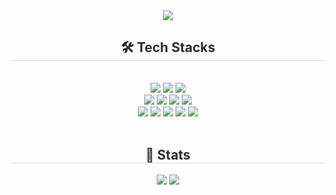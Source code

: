 <div align= "center">
    <img src="https://capsule-render.vercel.app/api?type=waving&color=gradient&height=180&text=Jueon&animation=&fontColor=4b4949&fontSize=70" />
    </div>
<!--     <div align= "center"> 
    <h2 style="border-bottom: 1px solid #d8dee4; color: #282d33;"> About Me </h2>  
    <div style="font-weight: 700; font-size: 15px; text-align: center; color: #282d33;"> Backend 개발자 </div> 
    </div> -->
    <div align= "center">
    <h2 style="border-bottom: 1px solid #d8dee4; color: #282d33;"> 🛠️ Tech Stacks </h2> <br> 
    <div style="margin: 0 auto; text-align: center;" align= "center"> 
        <img src="https://img.shields.io/badge/Java-007396?style=for-the-badge&logo=Java&logoColor=white">
        <img src="https://img.shields.io/badge/springboot-6DB33F?style=for-the-badge&logo=springboot&logoColor=white">
          <img src="https://img.shields.io/badge/Django-092E20?style=for-the-badge&logo=Django&logoColor=white"> <br>
          <img src="https://img.shields.io/badge/MySQL-4479A1?style=for-the-badge&logo=MySQL&logoColor=white">
        <img src="https://img.shields.io/badge/PostgreSQL-4169E1?style=for-the-badge&logo=postgresql&logoColor=white">
          <img src="https://img.shields.io/badge/Redis-DC382D?style=for-the-badge&logo=Redis&logoColor=white"> 
          <img src="https://img.shields.io/badge/MongoDB-47A248?style=for-the-badge&logo=MongoDB&logoColor=white"> <br>
          <img src="https://img.shields.io/badge/docker-%230db7ed.svg?style=for-the-badge&logo=docker&logoColor=white">
        <img src="https://img.shields.io/badge/Amazon%20EC2-FF9900?style=for-the-badge&logo=Amazon%20EC2&logoColor=white">
        <img src="https://img.shields.io/badge/Amazon%20S3-569A31?style=for-the-badge&logo=Amazon%20S3&logoColor=white">
        <img src="https://img.shields.io/badge/grafana-%23F46800.svg?style=for-the-badge&logo=grafana&logoColor=white">
        <img src="https://img.shields.io/badge/Prometheus-E6522C?style=for-the-badge&logo=Prometheus&logoColor=white">
          </div>
    </div>
    <div align= "center">
<!--     <h2 style="border-bottom: 1px solid #d8dee4; color: #282d33;"> 🧑‍💻 Contact me </h2> <br>  -->
    <div align= "center">  </div>  <br> 
    <div align= "center">  </div> 
    </div>
    <div align= "center"> 
    <h2 style="border-bottom: 1px solid #d8dee4; color: #282d33;"> 🏅 Stats </h2> <div align= "center"> <img src="https://github-readme-stats.vercel.app/api?username=wndjs803&bg_color=60,c2fbff,f2eded&title_color=000000&text_color=000000"
         /> <img src="https://github-readme-stats.vercel.app/api/top-langs/?username=wndjs803&layout=compact&bg_color=60,c2fbff,f2eded&title_color=000000&text_color=000000"
           /> </div> 
    </div>
    
